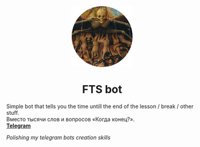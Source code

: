 <div align="center">
    <img src="picture.png" alt="the fucking hell(school time)" width="160"  height="160">
    <h1>FTS bot</h1>
</div>

Simple bot that tells you the time untill the end of the lesson / break / other stuff.</br>
Вместо тысячи слов и вопросов «Когда конец?».</br>
**[Telegram](https://t.me/fuck_the_school_bot)**


_Polishing my telegram bots creation skills_
